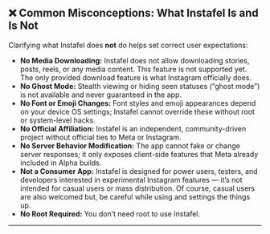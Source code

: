## ❌ Common Misconceptions: What Instafel Is and Is Not

Clarifying what Instafel does **not** do helps set correct user expectations:

- **No Media Downloading:** Instafel does not allow downloading stories, posts, reels, or any media content. This feature is not supported yet. The only provided download feature is what Instagram officially does.
- **No Ghost Mode:** Stealth viewing or hiding seen statuses (“ghost mode”) is not available and never guaranteed in the app.
- **No Font or Emoji Changes:** Font styles and emoji appearances depend on your device OS settings; Instafel cannot override these without root or system-level hacks.
- **No Official Affiliation:** Instafel is an independent, community-driven project without official ties to Meta or Instagram.
- **No Server Behavior Modification:** The app cannot fake or change server responses; it only exposes client-side features that Meta already included in Alpha builds.
- **Not a Consumer App:** Instafel is designed for power users, testers, and developers interested in experimental Instagram features — it’s not intended for casual users or mass distribution. Of course, casual users are also welcomed but, be careful while using and settings the things up.
- **No Root Required:** You don’t need root to use Instafel.

---
